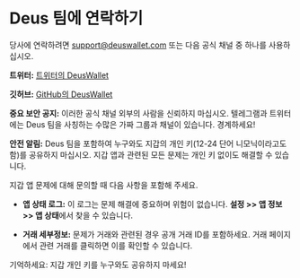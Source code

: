 # Deus 팀에 연락하기

당사에 연락하려면 support@deuswallet.com 또는 다음 공식 채널 중 하나를 사용하십시오.

**트위터:**
[트위터의 DeusWallet](https://twitter.com/DeusWallet?lang=en)

**깃허브:**
[GitHub의 DeusWallet](https://github.com/DeusWallet)

**중요 보안 공지:**
이러한 공식 채널 외부의 사람을 신뢰하지 마십시오. 텔레그램과 트위터에는 Deus 팀을 사칭하는 수많은 가짜 그룹과 채널이 있습니다. 경계하세요!

**안전 알림:**
Deus 팀을 포함하여 누구와도 지갑의 개인 키(12-24 단어 니모닉이라고도 함)를 공유하지 마십시오. 지갑 앱과 관련된 모든 문제는 개인 키 없이도 해결할 수 있습니다.

지갑 앱 문제에 대해 문의할 때 다음 사항을 포함해 주세요.

- **앱 상태 로그:** 이 로그는 문제 해결에 중요하며 위험이 없습니다. **설정 >> 앱 정보 >> 앱 상태**에서 찾을 수 있습니다.

- **거래 세부정보:** 문제가 거래와 관련된 경우 공개 거래 ID를 포함하세요. 거래 페이지에서 관련 거래를 클릭하면 이를 확인할 수 있습니다.

기억하세요: 지갑 개인 키를 누구와도 공유하지 마세요!